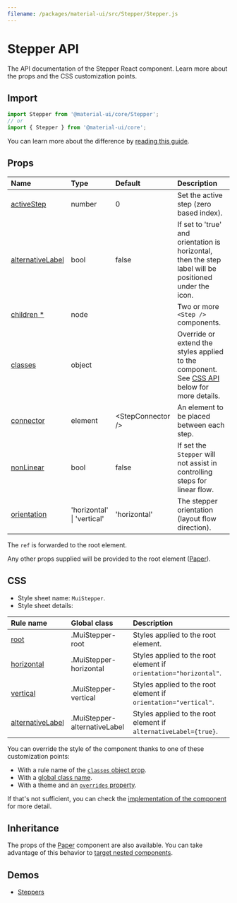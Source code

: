 ```yaml
---
filename: /packages/material-ui/src/Stepper/Stepper.js
---
```


<!--- This documentation is automatically generated, do not try to edit it. -->

# Stepper API

<p class="description">The API documentation of the Stepper React component. Learn more about the props and the CSS customization points.</p>

## Import

```js
import Stepper from '@material-ui/core/Stepper';
// or
import { Stepper } from '@material-ui/core';
```

You can learn more about the difference by [reading this guide](/guides/minimizing-bundle-size/).



## Props

| Name | Type | Default | Description |
|:-----|:-----|:--------|:------------|
| <a class="anchor-link" id="props--activeStep"></a><a href="#props--activeStep" class="prop-name">activeStep</a> | <span class="prop-type">number</span> | <span class="prop-default">0</span> | Set the active step (zero based index). |
| <a class="anchor-link" id="props--alternativeLabel"></a><a href="#props--alternativeLabel" class="prop-name">alternativeLabel</a> | <span class="prop-type">bool</span> | <span class="prop-default">false</span> | If set to 'true' and orientation is horizontal, then the step label will be positioned under the icon. |
| <a class="anchor-link" id="props--children"></a><a href="#props--children" class="prop-name required">children&nbsp;*</a> | <span class="prop-type">node</span> |  | Two or more `<Step />` components. |
| <a class="anchor-link" id="props--classes"></a><a href="#props--classes" class="prop-name">classes</a> | <span class="prop-type">object</span> |  | Override or extend the styles applied to the component. See [CSS API](#css) below for more details. |
| <a class="anchor-link" id="props--connector"></a><a href="#props--connector" class="prop-name">connector</a> | <span class="prop-type">element</span> | <span class="prop-default">&lt;StepConnector /></span> | An element to be placed between each step. |
| <a class="anchor-link" id="props--nonLinear"></a><a href="#props--nonLinear" class="prop-name">nonLinear</a> | <span class="prop-type">bool</span> | <span class="prop-default">false</span> | If set the `Stepper` will not assist in controlling steps for linear flow. |
| <a class="anchor-link" id="props--orientation"></a><a href="#props--orientation" class="prop-name">orientation</a> | <span class="prop-type">'horizontal'<br>&#124;&nbsp;'vertical'</span> | <span class="prop-default">'horizontal'</span> | The stepper orientation (layout flow direction). |

The `ref` is forwarded to the root element.

Any other props supplied will be provided to the root element ([Paper](/api/paper/)).

## CSS

- Style sheet name: `MuiStepper`.
- Style sheet details:

| Rule name | Global class | Description |
|:-----|:-------------|:------------|
| <a class="anchor-link" id="css--root"></a><a href="#css--root" class="prop-name">root</a> | <span class="prop-name">.MuiStepper-root</span> | Styles applied to the root element.
| <a class="anchor-link" id="css--horizontal"></a><a href="#css--horizontal" class="prop-name">horizontal</a> | <span class="prop-name">.MuiStepper-horizontal</span> | Styles applied to the root element if `orientation="horizontal"`.
| <a class="anchor-link" id="css--vertical"></a><a href="#css--vertical" class="prop-name">vertical</a> | <span class="prop-name">.MuiStepper-vertical</span> | Styles applied to the root element if `orientation="vertical"`.
| <a class="anchor-link" id="css--alternativeLabel"></a><a href="#css--alternativeLabel" class="prop-name">alternativeLabel</a> | <span class="prop-name">.MuiStepper-alternativeLabel</span> | Styles applied to the root element if `alternativeLabel={true}`.

You can override the style of the component thanks to one of these customization points:

- With a rule name of the [`classes` object prop](/customization/components/#overriding-styles-with-classes).
- With a [global class name](/customization/components/#overriding-styles-with-global-class-names).
- With a theme and an [`overrides` property](/customization/globals/#css).

If that's not sufficient, you can check the [implementation of the component](https://github.com/mui-org/material-ui/blob/master/packages/material-ui/src/Stepper/Stepper.js) for more detail.

## Inheritance

The props of the [Paper](/api/paper/) component are also available.
You can take advantage of this behavior to [target nested components](/guides/api/#spread).

## Demos

- [Steppers](/components/steppers/)

